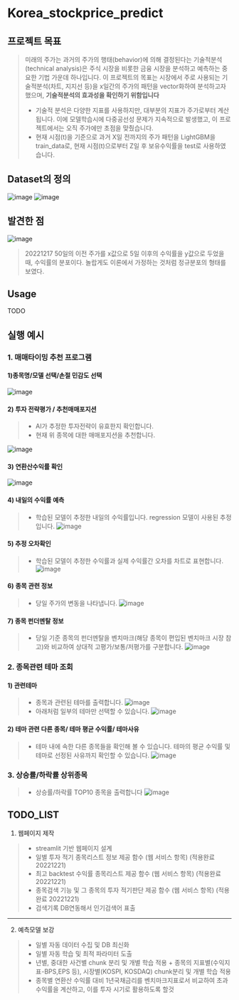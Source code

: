 # Korea_stockprice_predict
## 프로젝트 목표
  > 미래의 주가는 과거의 주가의 행태(behavior)에 의해 결정된다는 기술적분석(technical analysis)은 주식 시장을 비롯한 금융 시장을 분석하고 예측하는 중요한 기법 가운데 하나입니다.
  > 이 프로젝트의 목표는 시장에서 주로 사용되는 기술적분석(차트, 지지선 등)을 x일간의 주가의 패턴을 vector화하여 분석하고자했으며, **기술적분석의 효과성을 확인하기 위함입니다**
   > * 기술적 분석은 다양한 지표를 사용하지만, 대부분의 지표가 주가로부터 계산됩니다. 이에 모델학습시에 다중공선성 문제가 지속적으로 발생했고, 이 프로젝트에서는 오직 주가에만 초점을 맞췄습니다.
   > * 현재 시점(t)을 기준으로 과거 X일 전까지의 주가 패턴을 LightGBM을 train_data로, 현재 시점(t)으로부터 Z일 후 보유수익률을 test로 사용하였습니다. 
   
## Dataset의 정의
![image](https://user-images.githubusercontent.com/97038372/207221677-b3a95f85-3d4f-4aee-8e8e-f78ee41888f6.png)
![image](https://user-images.githubusercontent.com/97038372/207221712-ffb92880-44d5-40ed-b6bd-7289fc39546c.png)

## 발견한 점

![image](https://user-images.githubusercontent.com/97038372/208244219-47fe7971-b2a9-4ee6-84a7-19e0f4c5d2ca.png)

> 20221217
> 50일의 이전 주가를 x값으로 5일 이후의 수익률을 y값으로 두었을 때, 수익률의 분포이다.
> 놀랍게도 이론에서 가정하는 것처럼 정규분포의 형태를 보였다.

## Usage
TODO

## 실행 예시
### 1. 매매타이밍 추천 프로그램
#### 1)종목명/모델 선택/손절 민감도 선택
![image](https://user-images.githubusercontent.com/97038372/209274458-644ae4a6-464a-4905-8fce-d015c08acc32.png)

#### 2) 투자 전략평가 /  추천매매포지션
> - AI가 추정한 투자전략이 유효한지 확인합니다.
> - 현재 위 종목에 대한 매매포지션을 추천합니다.

![image](https://user-images.githubusercontent.com/97038372/209274609-f1552060-8f93-4783-a99f-5d379c449c5c.png)

#### 3) 연환산수익률 확인
![image](https://user-images.githubusercontent.com/97038372/209274698-784a0517-c734-429e-85b7-c553124b350d.png)

#### 4) 내일의 수익률 예측
> - 학습된 모델이 추정한 내일의 수익률입니다. regression 모델이 사용된 추정입니다.
![image](https://user-images.githubusercontent.com/97038372/209274722-7ed912da-8801-4d30-aa09-64ad7ac71f8f.png)

#### 5) 추정 오차확인
> - 학습된 모델이 추정한 수익률과 실제 수익률간 오차를 차트로 표현합니다.
![image](https://user-images.githubusercontent.com/97038372/209274806-7225f940-7c0f-463d-a45d-84fe689a8bda.png)

#### 6) 종목 관련 정보
> - 당일 주가의 변동을 나타냅니다.
![image](https://user-images.githubusercontent.com/97038372/209274873-26d35acf-d817-430a-b89b-b79ed7de4d24.png)

#### 7) 종목 펀더멘탈 정보
> - 당일 기준 종목의 펀더멘탈을 벤치마크(해당 종목이 편입된 벤치마크 시장 참고)와 비교하여 상대적 고평가/보통/저평가를 구분합니다.
![image](https://user-images.githubusercontent.com/97038372/209274910-cf9ee73e-5310-4b28-8aac-bebed312138c.png)


### 2. 종목관련 테마 조회
#### 1) 관련테마
> - 종목과 관련된 테마를 출력합니다.
![image](https://user-images.githubusercontent.com/97038372/209275147-a33f3151-42a8-4002-81bc-a1cc72a2ddbe.png)
> - 아래처럼 일부의 테마만 선택할 수 있습니다.
![image](https://user-images.githubusercontent.com/97038372/209275264-69787bd7-efdd-4830-a57b-c7e8bbbce99a.png)
 
#### 2) 테마 관련 다른 종목/ 테마 평균 수익률/ 테마사유
> - 테마 내에 속한 다른 종목들을 확인해 볼 수 있습니다. 테마의 평균 수익률 및 테마로 선정된 사유까지 확인할 수 있습니다.
![image](https://user-images.githubusercontent.com/97038372/209275465-e5d9d696-5cc2-4bed-9a57-c40ecc91b148.png)


### 3. 상승률/하락률 상위종목
> -  상승률/하락률 TOP10 종목을 출력합니다
![image](https://user-images.githubusercontent.com/97038372/209275616-d2d669a2-7f0c-4ee0-89d0-e815094020a3.png)


## TODO_LIST
1) 웹페이지 제작
> * streamlit 기반 웹페이지 설계
> * 일별 투자 적기 종목리스트 정보 제공 함수 (웹 서비스 항목) (적용완료 20221221)
> * 최고 backtest 수익률 종목리스트 제공 함수 (웹 서비스 항목) (적용완료 20221221)
> * 종목검색 기능 및 그 종목의 투자 적기판단 제공 함수 (웹 서비스 항목) (적용완료 20221221)
> * 검색기록 DB연동해서 인기검색어 표출
----
2) 예측모델 보강
> * 일별 자동 데이터 수집 및 DB 최신화
> * 일별 자동 학습 및 최적 파라미터 도출
> * 년별, 중대한 사건별 chunk 분리 및 개별 학습 적용  + 종목의 지표별(수익지표-BPS,EPS 등), 시장별(KOSPI, KOSDAQ) chunk분리 및 개별 학습 적용
> * 종목별 연환산 수익률 대비 1년국채금리를 벤치마크지표로서 비교하여 초과수익률을 계산하고, 이를 투자 시기로 활용하도록 할것
